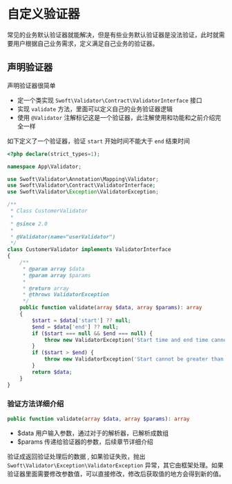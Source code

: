 # 自定义验证器

常见的业务默认验证器就能解决，但是有些业务默认验证器是没法验证，此时就需要用户根据自己业务需求，定义满足自己业务的验证器。


## 声明验证器

声明验证器很简单

- 定一个类实现 `Swoft\Validator\Contract\ValidatorInterface` 接口
- 实现 `validate` 方法，里面可以定义自己的业务验证器逻辑
- 使用 `@Validator` 注解标记这是一个验证器，此注解使用和功能和之前介绍完全一样

如下定义了一个验证器，验证 `start` 开始时间不能大于 `end` 结束时间

```php
<?php declare(strict_types=1);

namespace App\Validator;

use Swoft\Validator\Annotation\Mapping\Validator;
use Swoft\Validator\Contract\ValidatorInterface;
use Swoft\Validator\Exception\ValidatorException;

/**
 * Class CustomerValidator
 *
 * @since 2.0
 *
 * @Validator(name="userValidator")
 */
class CustomerValidator implements ValidatorInterface
{
    /**
     * @param array $data
     * @param array $params
     *
     * @return array
     * @throws ValidatorException
     */
    public function validate(array $data, array $params): array
    {
        $start = $data['start'] ?? null;
        $end = $data['end'] ?? null;
        if ($start === null && $end === null) {
            throw new ValidatorException('Start time and end time cannot be empty');
        }
        if ($start > $end) {
            throw new ValidatorException('Start cannot be greater than the end time');
        }
        return $data;
    }
}
```

### 验证方法详细介绍

```php
public function validate(array $data, array $params): array
```
- $data 用户输入参数，通过对于的解析器，已解析成数组
- $params 传递给验证器的参数，后续章节详细介绍

验证成返回验证处理后的数据 , 如果验证失败，抛出 `Swoft\Validator\Exception\ValidatorException` 异常，其它由框架处理。如果验证器里面需要修改参数值，可以直接修改，修改后获取值的地方会得到新的值。
